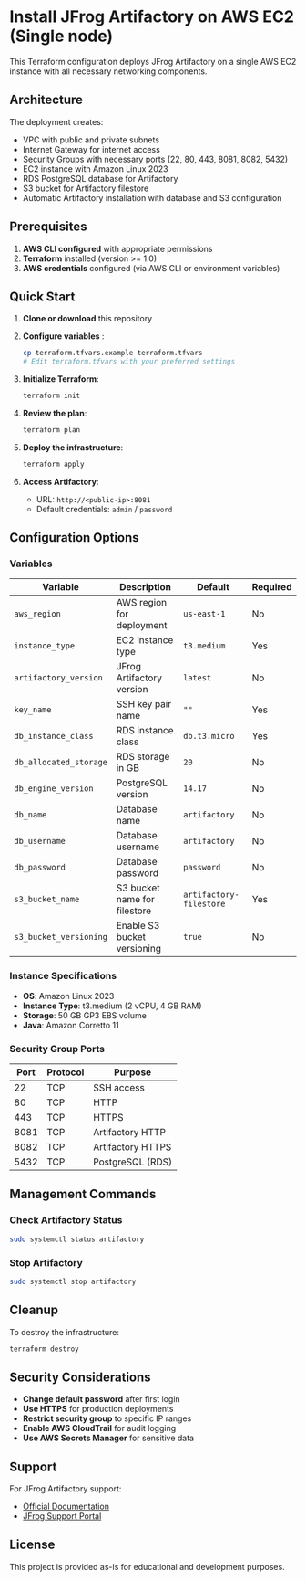 # Install JFrog Artifactory on AWS EC2 (Single node)


This Terraform configuration deploys JFrog Artifactory on a single AWS EC2 instance with all necessary networking components.

## Architecture

The deployment creates:
- VPC with public and private subnets
- Internet Gateway for internet access
- Security Groups with necessary ports (22, 80, 443, 8081, 8082, 5432)
- EC2 instance with Amazon Linux 2023
- RDS PostgreSQL database for Artifactory
- S3 bucket for Artifactory filestore
- Automatic Artifactory installation with database and S3 configuration

## Prerequisites

1. **AWS CLI configured** with appropriate permissions
2. **Terraform** installed (version >= 1.0)
3. **AWS credentials** configured (via AWS CLI or environment variables)

## Quick Start

1. **Clone or download** this repository
2. **Configure variables** :
   ```bash
   cp terraform.tfvars.example terraform.tfvars
   # Edit terraform.tfvars with your preferred settings
   ```

3. **Initialize Terraform**:
   ```bash
   terraform init
   ```

4. **Review the plan**:
   ```bash
   terraform plan
   ```

5. **Deploy the infrastructure**:
   ```bash
   terraform apply
   ```

6. **Access Artifactory**:
   - URL: `http://<public-ip>:8081`
   - Default credentials: `admin` / `password`

## Configuration Options

### Variables

| Variable | Description | Default | Required |
|----------|-------------|---------|----------|
| `aws_region` | AWS region for deployment | `us-east-1` | No |
| `instance_type` | EC2 instance type | `t3.medium` | Yes |
| `artifactory_version` | JFrog Artifactory version | `latest` | No |
| `key_name` | SSH key pair name | `""` | Yes |
| `db_instance_class` | RDS instance class | `db.t3.micro` | Yes |
| `db_allocated_storage` | RDS storage in GB | `20` | No |
| `db_engine_version` | PostgreSQL version | `14.17` | No |
| `db_name` | Database name | `artifactory` | No |
| `db_username` | Database username | `artifactory` | No |
| `db_password` | Database password | `password` | No |
| `s3_bucket_name` | S3 bucket name for filestore | `artifactory-filestore` | Yes |
| `s3_bucket_versioning` | Enable S3 bucket versioning | `true` | No |




### Instance Specifications

- **OS**: Amazon Linux 2023
- **Instance Type**: t3.medium (2 vCPU, 4 GB RAM)
- **Storage**: 50 GB GP3 EBS volume
- **Java**: Amazon Corretto 11

### Security Group Ports

| Port | Protocol | Purpose |
|------|----------|---------|
| 22 | TCP | SSH access |
| 80 | TCP | HTTP |
| 443 | TCP | HTTPS |
| 8081 | TCP | Artifactory HTTP |
| 8082 | TCP | Artifactory HTTPS |
| 5432 | TCP | PostgreSQL (RDS) |



## Management Commands

### Check Artifactory Status
```bash
sudo systemctl status artifactory
```

<!-- ### View Installation Log
```bash
sudo cat /var/log/artifactory-installation.log
```

### View Artifactory Logs
```bash
sudo journalctl -u artifactory -f
```

### Restart Artifactory
```bash
sudo systemctl restart artifactory
``` -->

### Stop Artifactory
```bash
sudo systemctl stop artifactory
```

## Cleanup

To destroy the infrastructure:
```bash
terraform destroy
```


## Security Considerations

- **Change default password** after first login
- **Use HTTPS** for production deployments
- **Restrict security group** to specific IP ranges
- **Enable AWS CloudTrail** for audit logging
- **Use AWS Secrets Manager** for sensitive data


## Support

For JFrog Artifactory support:
- [Official Documentation](https://jfrog.com/help/r/jfrog-installation-setup-documentation/install-artifactory-on-rpm)
- [JFrog Support Portal](https://support.jfrog.com/)

## License

This project is provided as-is for educational and development purposes.

